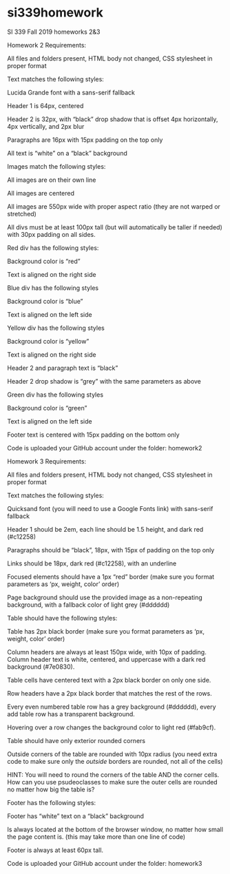 # si339homework
SI 339 Fall 2019 homeworks 2&amp;3

Homework 2 Requirements:

All files and folders present, HTML body not changed, CSS stylesheet in proper format

Text matches the following styles:

Lucida Grande font with a sans-serif fallback

Header 1 is 64px, centered

Header 2 is 32px, with “black” drop shadow that is offset 4px horizontally, 4px vertically, and 2px blur

Paragraphs are 16px with 15px padding on the top only

All text is “white” on a “black” background

Images match the following styles:

All images are on their own line

All images are centered 

All images are 550px wide with proper aspect ratio (they are not warped or stretched)

All divs must be at least 100px tall (but will automatically be taller if needed) with 30px padding on all sides.

Red div has the following styles:

Background color is “red”

Text is aligned on the right side 

Blue div has the following styles

Background color is “blue”

Text is aligned on the left side

Yellow div has the following styles

Background color is “yellow”

Text is aligned on the right side

Header 2 and paragraph text is “black”

Header 2 drop shadow is “grey” with the same parameters as above

Green div has the following styles

Background color is “green”

Text is aligned on the left side

Footer text is centered with 15px padding on the bottom only

Code is uploaded your GitHub account under the folder: homework2



Homework 3 Requirements:

All files and folders present, HTML body not changed, CSS stylesheet in proper format

Text matches the following styles:

Quicksand font (you will need to use a Google Fonts link) with sans-serif fallback

Header 1 should be 2em, each line should be 1.5 height, and dark red (#c12258)

Paragraphs should be “black”, 18px, with 15px of padding on the top only

Links should be 18px, dark red (#c12258), with an underline

Focused elements should have a 1px “red” border (make sure you format parameters as ‘px, weight, color’ order)

Page background should use the provided image as a non-repeating background, with a fallback color of light grey (#dddddd)

Table should have the following styles:

Table has 2px black border (make sure you format parameters as ‘px, weight, color’ order)

Column headers are always at least 150px wide, with 10px of padding. Column header text is white, centered, and uppercase with a dark 
red background (#7e0830).

Table cells have centered text with a 2px black border on only one side. 

Row headers have a 2px black border that matches the rest of the rows.

Every even numbered table row has a grey background (#dddddd), every add table row has a transparent background.

Hovering over a row changes the background color to light red (#fab9cf).

Table should have only exterior rounded corners


Outside corners of the table are rounded with 10px radius (you need extra code to make sure only the *outside* borders are rounded, not 
all of the cells)

HINT: You will need to round the corners of the table AND the corner cells. How can you use psudeoclasses to make sure the outer cells 
are rounded no matter how big the table is?

Footer has the following styles:

Footer has “white” text on a “black” background

Is always located at the bottom of the browser window, no matter how small the page content is. (this may take more than one line of 
code)

Footer is always at least 60px tall.

Code is uploaded your GitHub account under the folder: homework3
